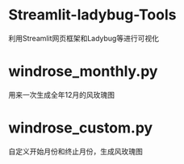 # Streamlit-ladybug-Tools
利用Streamlit网页框架和Ladybug等进行可视化
# windrose_monthly.py
用来一次生成全年12月的风玫瑰图
# windrose_custom.py
自定义开始月份和终止月份，生成风玫瑰图

